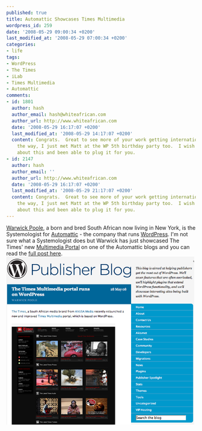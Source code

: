 ```yaml
---
published: true
title: Automattic Showcases Times Multimedia
wordpress_id: 259
date: '2008-05-29 09:00:34 +0200'
last_modified_at: '2008-05-29 07:00:34 +0200'
categories:
- life
tags:
- WordPress
- The Times
- iLab
- Times Multimedia
- Automattic
comments:
- id: 1801
  author: hash
  author_email: hash@whiteafrican.com
  author_url: http://www.whiteafrican.com
  date: '2008-05-29 16:17:07 +0200'
  last_modified_at: '2008-05-29 14:17:07 +0200'
  content: Congrats.  Great to see more of your work getting international attention.  By
    the way, I just met Matt at the WP 5th birthday party too.  I wish I had known
    about this and been able to plug it for you.
- id: 2147
  author: hash
  author_email: ''
  author_url: http://www.whiteafrican.com
  date: '2008-05-29 16:17:07 +0200'
  last_modified_at: '2008-05-29 21:17:07 +0200'
  content: Congrats.  Great to see more of your work getting international attention.  By
    the way, I just met Matt at the WP 5th birthday party too.  I wish I had known
    about this and been able to plug it for you.
---
```

<a href="http://blog.linuxinternet.org/">Warwick Poole</a>, a born and bred South African now living in New York, is the Systemologist for <a href="http://automattic.com/">Automattic</a> - the company that runs <a href="http://wordpress.org">WordPress</a>. 
I'm not sure what a Systemologist does but Warwick has just showcased The Times' new <a href="http://multimedia.thetimes.co.za">Multimedia Portal</a> on one of the Automattic blogs and you can read the <a href="http://publisherblog.automattic.com/2008/05/28/the-times-multimedia-portal-runs-on-wordpress/">full post here</a>. 
<a href='http://publisherblog.automattic.com/2008/05/28/the-times-multimedia-portal-runs-on-wordpress/'><img src="/assets/images/uploads/2008/05/picture-1.png" alt="Image" title="Automattic Features Times Multimedia" width="500" height="446" class="alignnone size-full wp-image-258" /></a>
